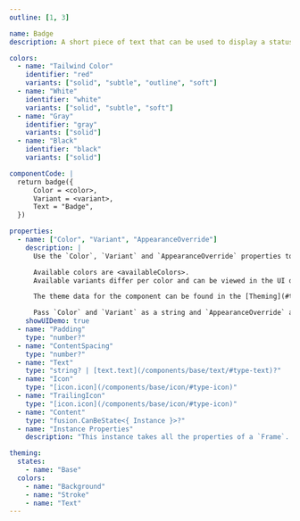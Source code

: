 ```yaml
---
outline: [1, 3]

name: Badge
description: A short piece of text that can be used to display a status or a label.

colors:
  - name: "Tailwind Color"
    identifier: "red"
    variants: ["solid", "subtle", "outline", "soft"]
  - name: "White"
    identifier: "white"
    variants: ["solid", "subtle", "soft"]
  - name: "Gray"
    identifier: "gray"
    variants: ["solid"]
  - name: "Black"
    identifier: "black"
    variants: ["solid"]

componentCode: |
  return badge({
      Color = <color>,
      Variant = <variant>,
      Text = "Badge",
  })

properties:
  - name: ["Color", "Variant", "AppearanceOverride"]
    description: |
      Use the `Color`, `Variant` and `AppearanceOverride` properties to style the component.

      Available colors are <availableColors>.
      Available variants differ per color and can be viewed in the UI demo below.

      The theme data for the component can be found in the [Theming](#theming) section and can be overwritten through `AppearanceOverride`.

      Pass `Color` and `Variant` as a string and `AppearanceOverride` as an [optionalColorTable](/libs/theme-framework#type-optionalColorTable). More information on overrides can be found [here](/getting-started#appearance-overrides).
    showUIDemo: true
  - name: "Padding"
    type: "number?"
  - name: "ContentSpacing"
    type: "number?"
  - name: "Text"
    type: "string? | [text.text](/components/base/text/#type-text)?"
  - name: "Icon"
    type: "[icon.icon](/components/base/icon/#type-icon)"
  - name: "TrailingIcon"
    type: "[icon.icon](/components/base/icon/#type-icon)"
  - name: "Content"
    type: "fusion.CanBeState<{ Instance }>?"
  - name: "Instance Properties"
    description: "This instance takes all the properties of a `Frame`. `SpecialKeys`, such as `fusion.Children` will also be passed to the instance."

theming:
  states:
    - name: "Base"
  colors:
    - name: "Background"
    - name: "Stroke"
    - name: "Text"
---
```


<ComponentView :frontmatter="$frontmatter"/>
